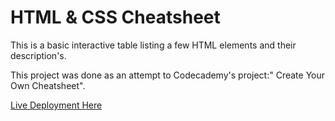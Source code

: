 <h1>HTML & CSS Cheatsheet</h1>

This is a basic interactive table listing a few HTML elements and their description's.

This project was done as an attempt to Codecademy's project:" Create Your Own Cheatsheet".


[Live Deployment Here](http://127.0.0.1:5500/index.html)
